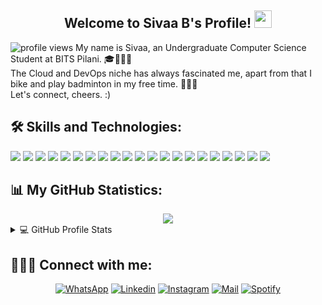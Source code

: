 <h2 align="center">
    Welcome to Sivaa B's Profile! 
    <img src="https://media.giphy.com/media/hvRJCLFzcasrR4ia7z/giphy.gif" width="28">
</h2>
<img src="https://gpvc.arturio.dev/SivaaB" alt="profile views">
My name is Sivaa, an Undergraduate Computer Science Student at BITS Pilani. 🎓👨🏾‍💻<br>
The Cloud and DevOps niche has always fascinated me, apart from that I bike and play badminton in my free time. 🚴🏽🏸<br>
Let's connect, cheers. :) 

## 🛠️ Skills and Technologies:

![](https://img.shields.io/badge/C++-informational?style=flat-square&logo=c%2B%2B&logoColor=white&color=00599C)
![](https://img.shields.io/badge/C-informational?style=flat-square&logo=C&logoColor=white&color=A8B9CC)
![](https://img.shields.io/badge/Java-informational?style=flat-square&logo=Java&logoColor=white&color=007396)
![](https://img.shields.io/badge/JavaScript-informational?style=flat-square&logo=JavaScript&logoColor=white&color=F7DF1E)
![](https://img.shields.io/badge/Python-informational?style=flat-square&logo=Python&logoColor=white&color=3776AB)
![](https://img.shields.io/badge/HTML-informational?style=flat-square&logo=html5&logoColor=white&color=E34F26)
![](https://img.shields.io/badge/CSS-informational?style=flat-square&logo=CSS3&logoColor=white&color=E34F26)
![](https://img.shields.io/badge/Canva-informational?style=flat-sqaure&logo=Canva&logoColor=white&color=00C4CC)
![](https://img.shields.io/badge/Adobe_Photoshop-informational?style=flat-square&logo=Photoshop&logoColor=white&color=4EAA25)
![](https://img.shields.io/badge/Git-informational?style=flat-sqaure&logo=Git&logoColor=white&color=F05032)
![](https://img.shields.io/badge/GitHub-informational?style=flat-sqaure&logo=GitHub&logoColor=white&color=181717)
![](https://img.shields.io/badge/GitHub%20Pages-%23327FC7.svg?logo=github&logoColor=white)
![](https://img.shields.io/badge/MySQL-informational?style=flat-square&logo=mysql&logoColor=white&color=4479A1)
![](https://img.shields.io/badge/PostgreSQL-informational?style=flat-square&logo=PostgreSQL&logoColor=white&color=4169E1)
![](https://img.shields.io/badge/Pandas-informational?style=flat-square&logo=pandas&logoColor=white&color=150458)
![](https://img.shields.io/badge/Numpy-informational?style=flat-square&logo=Numpy&logoColor=white&color=013243)
![](https://img.shields.io/badge/Flask-informational?style=flat-square&logo=Flask&logoColor=white&color=000000)
![](https://img.shields.io/badge/Django-F7931E?style=flat-square&logo=django&logoColor=white&color=092E20)
![](https://img.shields.io/badge/Plotly-informational?style=flat-square&logo=Plotly&logoColor=white&color=3F4F75)
![](https://img.shields.io/badge/Linux-informational?style=flat-square&logo=Linux&logoColor=white&color=FCC624)
![](https://img.shields.io/badge/AutoCad?style=flat-square&logo=AutoCad&logoColor=white&color=0078D6)





<!-- source --> 

## 📊 My GitHub Statistics:

<div align="center">
  <img src="https://github-readme-streak-stats.herokuapp.com/?user=SivaaB&theme=highcontrast"/>
</div>

<details> 
  <summary>💻 GitHub Profile Stats</summary>
  <div align="center">
    <br/>
<a href="https://github.com/anuraghazra/github-readme-stats"><img alt="SivaaB's Github Stats" src=https://github-readme-stats.vercel.app/api?username=SivaaB&show_icons=true&count_private=true&theme=vision-friendly-dark&hide_border=true" height="192px"/></a>
    <a href="https://github.com/anuraghazra/github-readme-stats"><img alt="SivaaB's Top Languages" src="https://github-readme-stats.vercel.app/api/top-langs/?username=SivaaB&langs_count=8&layout=compact&theme=vision-friendly-dark&hide_border=true" height="192px"/></a>
    <br/>
  </div>
  <b>Note:</b> <em>Top languages is only a metric of the languages my public code consists of and doesn't reflect experience or skill level.</em>
</details>

 ## 🙋🏽‍♂️ Connect with me:

<p align="center">
    <a href="https://wa.me/971552720655"><img alt="WhatsApp" title="WhatsApp" src="https://img.shields.io/badge/-WhatsApp-1DA1F2?style=for-the-badge&logo=WhatsApp&logoColor=white"/></a>
    <a href="https://www.linkedin.com/in/SivaaB/"><img alt="Linkedin" title="LinkedIn" src="https://img.shields.io/badge/-Linkedin-0A66C2?style=for-the-badge&logo=linkedin&logoColor=white"/></a>
    <a href="https://www.instagram.com/siv.xxa/"><img alt="Instagram" title="Instagram" src="https://img.shields.io/badge/-Instagram-E4405F?style=for-the-badge&logo=instagram&logoColor=white"/></a>
    <a href="mailto:mmailsivaa@gmail.com"><img alt="Mail"title="Mail" src="https://img.shields.io/badge/-Mail-0A66C2?style=for-the-badge&logo=gmail&logoColor=white""/></a>
    <a href="https://open.spotify.com/user/31rr42yz36rvol3iqdjb6xezoztu"><img alt="Spotify" title="Spotify" src="https://img.shields.io/badge/-Spotify-1DA1F2?style=for-the-badge&logo=Spotify&logoColor=white"/></a>
    
</p>
